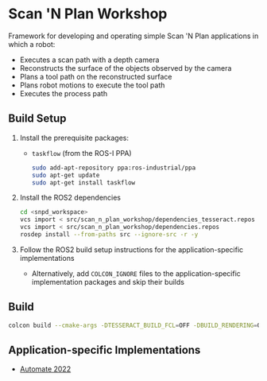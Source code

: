 # Scan 'N Plan Workshop

Framework for developing and operating simple Scan 'N Plan applications in which a robot:
- Executes a scan path with a depth camera
- Reconstructs the surface of the objects observed by the camera
- Plans a tool path on the reconstructed surface
- Plans robot motions to execute the tool path
- Executes the process path

## Build Setup

1. Install the prerequisite packages:
    - `taskflow` (from the ROS-I PPA)
      ```bash
      sudo add-apt-repository ppa:ros-industrial/ppa
      sudo apt-get update
      sudo apt-get install taskflow
      ```

1. Install the ROS2 dependencies
    ```bash
    cd <snpd_workspace>
    vcs import < src/scan_n_plan_workshop/dependencies_tesseract.repos
    vcs import < src/scan_n_plan_workshop/dependencies.repos
    rosdep install --from-paths src --ignore-src -r -y
    ```

1. Follow the ROS2 build setup instructions for the application-specific implementations
    - Alternatively, add `COLCON_IGNORE` files to the application-specific implementation packages and skip their builds

## Build

```bash
colcon build --cmake-args -DTESSERACT_BUILD_FCL=OFF -DBUILD_RENDERING=OFF
```

## Application-specific Implementations
- [Automate 2022](snp_automate_2022)
